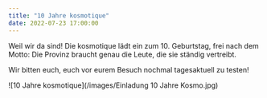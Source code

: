 ```yaml
---
title: "10 Jahre kosmotique"
date: 2022-07-23 17:00:00
---
```


Weil wir da sind!
Die kosmotique lädt ein zum 10. Geburtstag, frei nach dem Motto: Die Provinz braucht genau die Leute, die sie ständig vertreibt.

Wir bitten euch, euch vor eurem Besuch nochmal tagesaktuell zu testen!

![10 Jahre kosmotique](/images/Einladung 10 Jahre Kosmo.jpg)
